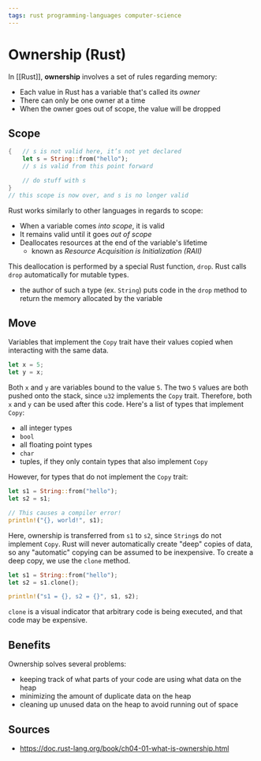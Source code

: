 ```yaml
---
tags: rust programming-languages computer-science
---
```


# Ownership (Rust)

In [[Rust]], **ownership** involves a set of rules regarding memory:

- Each value in Rust has a variable that's called its _owner_
- There can only be one owner at a time
- When the owner goes out of scope, the value will be dropped

## Scope

```rust
{   // s is not valid here, it’s not yet declared
    let s = String::from("hello");
    // s is valid from this point forward

    // do stuff with s
}
// this scope is now over, and s is no longer valid
```

Rust works similarly to other languages in regards to scope:

- When a variable comes _into scope_, it is valid
- It remains valid until it goes _out of scope_
- Deallocates resources at the end of the variable's lifetime
  - known as _Resource Acquisition is Initialization (RAII)_

This deallocation is performed by a special Rust function, `drop`. Rust calls `drop` automatically for mutable types.

- the author of such a type (ex. `String`) puts code in the `drop` method to return the memory allocated by the variable

## Move

Variables that implement the `Copy` trait have their values copied when interacting with the same data.

```rust
let x = 5;
let y = x;
```

Both `x` and `y` are variables bound to the value `5`. The two `5` values are both pushed onto the stack, since `u32` implements the `Copy` trait. Therefore, both `x` and `y` can be used after this code. Here's a list of types that implement `Copy`:

- all integer types
- `bool`
- all floating point types
- `char`
- tuples, if they only contain types that also implement `Copy`

However, for types that do not implement the `Copy` trait:

```rust
let s1 = String::from("hello");
let s2 = s1;

// This causes a compiler error!
println!("{}, world!", s1);
```

Here, ownership is transferred from `s1` to `s2`, since `String`s do not implement `Copy`. Rust will never automatically create "deep" copies of data, so any "automatic" copying can be assumed to be inexpensive. To create a deep copy, we use the `clone` method.

```rust
let s1 = String::from("hello");
let s2 = s1.clone();

println!("s1 = {}, s2 = {}", s1, s2);
```

`clone` is a visual indicator that arbitrary code is being executed, and that code may be expensive.

## Benefits

Ownership solves several problems:

- keeping track of what parts of your code are using what data on the heap
- minimizing the amount of duplicate data on the heap
- cleaning up unused data on the heap to avoid running out of space

## Sources

- <https://doc.rust-lang.org/book/ch04-01-what-is-ownership.html>
